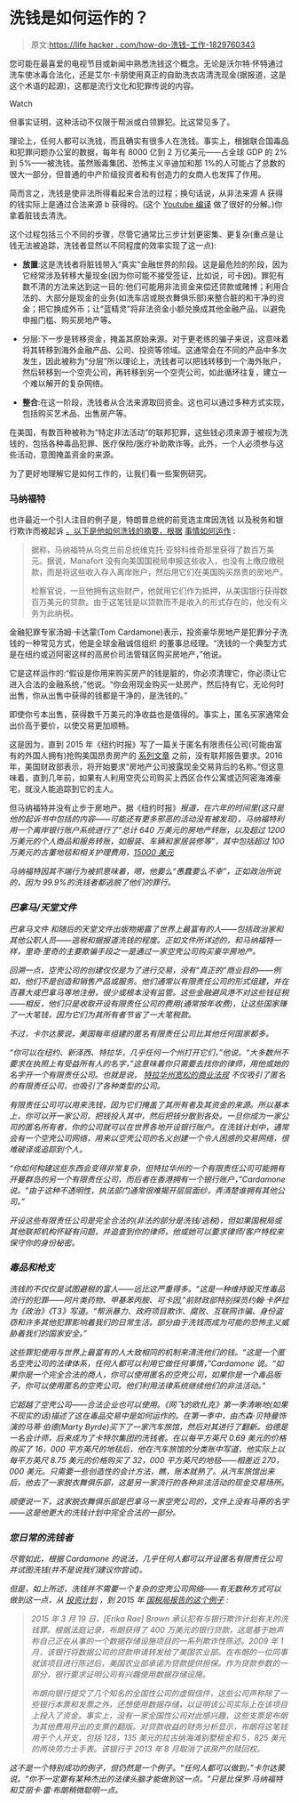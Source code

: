 # 洗钱是如何运作的？

> 原文:[https://life hacker . com/how-do-洗钱-工作-1829760343](https://lifehacker.com/how-does-money-laundering-work-1829760343)

您可能在最喜爱的电视节目或新闻中熟悉洗钱这个概念。无论是沃尔特·怀特通过洗车使冰毒合法化，还是艾尔·卡朋使用真正的自助洗衣店清洗现金(据报道，这是这个术语的起源)，这都是流行文化和犯罪传说的内容。

Watch

但事实证明，这种活动不仅限于帮派或白领罪犯。比这常见多了。

理论上，任何人都可以洗钱，而且确实有很多人在洗钱。事实上，根据联合国毒品和犯罪问题办公室的数据，每年有 8000 亿到 2 万亿美元——占全球 GDP 的 2%到 5%——被洗钱。虽然贩毒集团、恐怖主义辛迪加和那 1%的人可能占了总数的很大一部分，但普通的中产阶级投资者和有创造力的女商人也发挥了作用。

简而言之，洗钱是使非法所得看起来合法的过程；换句话说，从非法来源 A 获得的钱实际上是通过合法来源 b 获得的。(这个 [Youtube 编译](https://www.youtube.com/watch?v=ChNpq9QbMRY) 做了很好的分解。)你拿着脏钱去清洗。

这个过程包括三个不同的步骤，尽管它通常比三步计划更密集、更复杂(重点是让钱无法被追踪，洗钱者显然以不同程度的效率实现了这一点):

*   **放置**:这是洗钱者将脏钱带入“真实”金融世界的阶段。这是最危险的阶段，因为它经常涉及转移大量现金(因为你可能不接受签证，比如说，可卡因)。罪犯有数不清的方法来达到这一目的:他们可能用非法资金来偿还贷款或赌博；利用合法的、大部分是现金的业务(如洗车店或脱衣舞俱乐部)来整合脏的和干净的资金；把它换成外币；让“蓝精灵”将非法资金小额兑换成其他金融产品，以避免申报门槛、购买房地产等。

*   分层:下一步是转移资金，掩盖其原始来源。对于更老练的骗子来说，这意味着将其转移到海外金融产品、公司、投资等领域。这通常会在不同的产品中多次发生，因此被称为“分层”所以理论上，洗钱者可以把钱转移到一个海外账户，然后转移到一个空壳公司，再转移到另一个空壳公司，如此循环往复，建立一个难以解开的复杂网络。

*   **整合**:在这一阶段，洗钱者从合法来源取回资金。这也可以通过多种方式实现，包括购买艺术品、出售房产等。

在美国，有数百种被称为“特定非法活动”的联邦犯罪，这些钱必须来源于被视为洗钱的，包括各种毒品犯罪、医疗保险/医疗补助欺诈等。此外，一个人必须参与这些活动，意图掩盖资金的来源。

为了更好地理解它是如何工作的，让我们看一些案例研究。

### 马纳福特

也许最近一个引人注目的例子是，特朗普总统的前竞选主席因洗钱 以及税务和银行欺诈而被起诉 [。以下是他如何洗钱的摘要，根据](https://www.nytimes.com/interactive/2017/10/31/us/politics/manafort-mueller-money-laundering-fraud.html) [事情如何运作](https://money.howstuffworks.com/money-laundering.htm) :

> 据称，马纳福特从乌克兰前总统维克托·亚努科维奇那里获得了数百万美元。据说，Manafort 没有向美国国税局申报这些收入，也没有上缴应缴税款，而是将这些收入存入离岸账户，然后用它们在美国购买昂贵的房地产。
> 
> 检察官说，一旦他拥有这些财产，他就用它们作为抵押，从美国银行获得数百万美元的贷款。由于这笔钱是以贷款而不是收入的形式存在的，他没有义务为此纳税。

金融犯罪专家汤姆·卡达蒙(Tom Cardamone)表示，投资豪华房地产是犯罪分子洗钱的一种常见方式，他是全球金融诚信组织 的董事总经理。“洗钱的一个典型方式是在纽约或迈阿密这样的高房价司法管辖区购买房地产，”他说。

它是这样运作的:“假设是你用来购买房产的钱是脏的，你必须清理它，你必须让它进入合法的金融系统，”他说。“你会用现金购买一处房产，然后持有它，无论何时出售，你从出售中获得的钱都是干净的，是洗钱的。”

即使你亏本出售，获得数千万美元的净收益也是值得的。事实上，匿名买家通常会出价高于要价，以使交易更加顺畅。

这是因为，直到 2015 年《纽约时报》写了一篇关于匿名有限责任公司(可能由富有的外国人拥有)抢购美国昂贵房产的 [系列文章](http://www.nytimes.com/news-event/shell-company-towers-of-secrecy-real-estate?action=click&amp;contentCollection=U.S.&amp;module=Collection&amp;region=Marginalia&amp;src=me&amp;version=newsevent&amp;pgtype=article) 之前，没有联邦报告要求。2016 年，美国财政部表示，将开始要求“房地产公司披露现金交易背后的名称。”但这意味着，直到几年前，如果有人利用空壳公司购买上西区合作公寓或迈阿密海滩豪宅，就没人能追踪到它的主人。

但马纳福特并没有止步于房地产。据《纽约时报》[](https://www.nytimes.com/interactive/2017/10/31/us/politics/manafort-mueller-money-laundering-fraud.html)*报道，在六年的时间里(这只是他的起诉书中包括的内容——可能还有更多邪恶的活动没有被发现)，马纳福特利用一个离岸银行账户系统进行了“总计 640 万美元的房地产转账，以及超过 1200 万美元的个人商品和服务转账，如服装、车辆和家居装修等”，其中包括超过 100 万美元的古董地毯和相关护理费用，[15000 美元](http://time.com/5357236/paul-manafort-ostrich-jacket/)*

*马纳福特因其不端行为被抓意味着，嗯，他要么“愚蠢要么不幸”，正如政治所说的，因为 99.9%的洗钱者都逃脱了他们的罪行。*

### ***巴拿马/天堂文件***

*巴拿马文件 和随后的天堂文件出版物揭露了世界上最富有的人——包括政治家和其他公职人员——逃税和据报道洗钱的程度。正如文件所详述的，和马纳福特一样，里奇·里奇的主要欺骗手段之一是通过一家空壳公司购买豪华房地产。*

*回溯一点，空壳公司的创建仅仅是为了进行交易，没有“真正的”商业目的——例如，他们不是创造和销售产品或服务。他们通常以有限责任公司的形式组建，并在百慕大或巴拿马等地注册，很少或根本没有监管。这些金融避风港不对这些钱征税——相反，他们只是收取开设有限责任公司的费用(通常按年收费)，让这些国家赚了一大笔钱，因为它们为其所有者节省了一大笔税款。*

*不过，卡尔达蒙说，美国每年组建的匿名有限责任公司比其他任何国家都多。*

*“你可以在纽约、新泽西、特拉华，几乎任何一个州打开它们，”他说。“大多数州不要求在执照上有受益所有人的名字，”这意味着你只需要去找你的律师，用他或她的名字开一个有限责任公司。也就是说， [特拉华州宽松的商业法规](https://www.nytimes.com/2012/07/01/business/how-delaware-thrives-as-a-corporate-tax-haven.html) 不仅吸引了匿名的有限责任公司，也吸引了各种类型的公司。*

*有限责任公司可以用来洗钱，因为它们掩盖了其所有者及其资金的来源。所以基本上，你可以开一家公司，把钱投入其中，然后把钱分散到各处。一旦你成为一家公司的匿名所有者，你的公司就可以在世界各地开设银行账户。在洗钱计划中，通常会有一个空壳公司网络，用来以空壳公司的名义创建一个令人困惑的交易网络，很难破译或追踪到个人。*

*“你如何构建这些东西会变得非常复杂，但特拉华州的一个有限责任公司可能拥有开曼群岛的另一个有限责任公司，而后者在香港拥有一个银行账户，”Cardamone 说。“由于这种不透明性，执法部门通常很难揭开层层面纱，弄清楚谁拥有其他公司。”*

*开设这些有限责任公司是完全合法的(非法的部分是洗钱/逃税)，但如果国税局或其他联邦机构怀疑有问题，并追查到你的律师，他或她可以要求律师/客户特权来保守你的身份秘密。*

### ***毒品和枪支***

*洗钱的不仅仅是试图避税的富人——远比这严重得多。“这是一种维持毁灭性毒品流行的犯罪——阿片类药物、甲基苯丙胺、可卡因,”前财政部特别探员约翰·卡萨拉为《政治》《T3》写道。“帮派暴力、政府项目欺诈、腐败、互联网诈骗、身份盗窃和许多其他犯罪影响着我们的日常生活。部分由于洗钱而成为可能的恐怖主义威胁着我们的国家安全。”*

*这些罪犯使用与世界上最富有的人大致相同的机制来清洗他们的钱。“这是一个匿名空壳公司的法律体系，任何人都可以利用它做任何事情，”Cardamone 说。“如果你是一个完全合法的商人，你可以使用匿名的空壳公司，如果你是一个毒品贩子，你可以使用匿名的空壳公司。他们利用法律系统继续他们的非法活动。”*

*它超越了空壳公司——合法企业也可以使用。《网飞的欧扎克》第一季清晰地(如果不现实的话)描述了这在毒品交易中是如何运作的。在第一季中，由杰森·贝特曼饰演的马蒂·伯德(Marty Byrde)买下了一家汽车旅馆，然后对其进行了翻新。伯德是一名会计师，后来成为了卡特尔集团的洗钱者。在以每平方英尺 0.69 美元的价格购买了 16，000 平方英尺的地毯后，他在汽车旅馆的分类账中写道，他实际上以每平方英尺 8.75 美元的价格购买了 32，000 平方英尺的地毯——相差近 270，000 美元。只需要一些创造性的会计方法，瞧，账本就熟了。从汽车旅馆出来后，他去了一家脱衣舞俱乐部，这是另一家流行的各种非法活动的现金交易场所。*

*顺便说一下，这家脱衣舞俱乐部是巴拿马一家空壳公司的，文件上没有马蒂的名字——这是他更大的洗钱计划中完全合法的一部分。*

### ***您日常的洗钱者***

*尽管如此，根据 Cardamone 的说法，几乎任何人都可以开设匿名有限责任公司并试图洗钱(并不是说我们建议你尝试)。*

*但是，如上所述，洗钱并不需要一个复杂的空壳公司网络——有无数种方式可以做到这一点，从 [投资计划](https://www.forbes.com/sites/judygross/2013/04/26/hedge-funds-and-money-laundering/#1bddb4ff104d) ，到 2015 年 [国税局报告的这个例子](https://www.irs.gov/compliance/criminal-investigation/examples-of-money-laundering-investigations-fiscal-year-2015) :*

> *2015 年 3 月 19 日，[Erika Rae] Brown 承认犯有与银行欺诈计划有关的洗钱罪。根据法庭记录，布朗获得了 400 万美元的银行贷款，这是基于她声称自己正在从事的一个数据存储设施项目的一系列欺诈性陈述。2009 年 1 月，该银行将数据公司的贷款申请转发给了美国农业部。在布朗的一位同事就该项目进行陈述后，美国农业部承诺为贷款提供担保。作为贷款参数的一部分，银行要求证明公司有兴趣使用数据存储设施。*
> 
> *布朗向银行提交了几个知名的全国性公司的虚假信件，这些公司声称除了一些银行本票和发票之外，还想使用数据存储，以证明该公司实际上在该项目上投入了资金。事实上，没有一家全国性公司对此感兴趣，这些支票是布朗为其他费用开出的支票的翻版。对贷款收益的财务分析显示，布朗将这笔钱用于个人开支，包括 128，135 美元的拉古纳海滩别墅租金和 5，825 美元的两块劳力士手表。该银行于 2013 年 8 月取消了该房产的赎回权。*

*这不是一个特别成功的例子，但仍然是一个例子。“任何人都可以做到，”卡尔达蒙说。"你不一定要有某种杰出的法律头脑才能做到这一点。"只是比保罗·马纳福特和艾丽卡·雷·布朗稍微聪明一点。*